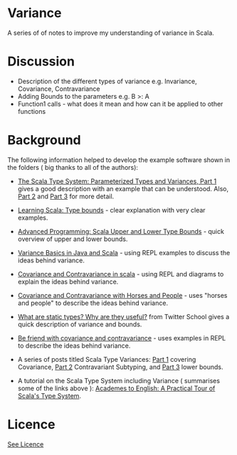 # Variance

A series of of notes to improve my understanding of variance in Scala.

# Discussion

- Description of the different types of variance e.g. Invariance, Covariance, Contravariance
- Adding Bounds to the parameters e.g. B >: A
- Function1 calls - what does it mean and how can it be applied to other functions


# Background

The following information helped to develop the example software shown in the folders ( big thanks to all of the 
authors):

* [The Scala Type System: Parameterized Types and Variances, Part 1](https://blog.codecentric.de/en/2015/03/scala-type-system-parameterized-types-variances-part-1/ ) gives a good
description with an example that can be understood. Also, [Part 2](https://blog.codecentric.de/en/2015/04/the-scala-type-system-parameterized-types-and-variances-part-2/) and 
[Part 3](https://blog.codecentric.de/en/2015/04/the-scala-type-system-parameterized-types-and-variances-part-3/) for more detail.

* [Learning Scala: Type bounds](http://sudheeraedama.blogspot.co.uk/2013/11/learning-scala-type-bounds.html) - clear explanation with very clear examples.

* [Advanced Programming: Scala Upper and Lower Type Bounds](http://wiki.western.edu/mcis/index.php/Advanced_Programming:_Scala_Upper_and_Lower_Type_Bounds) - quick overview of upper and 
lower bounds.

* [Variance Basics in Java and Scala](http://oldfashionedsoftware.com/2008/08/26/variance-basics-in-java-and-scala/) - using REPL examples to discuss the ideas behind variance.

* [Covariance and Contravariance in scala](http://abstractlayers.com/2014/03/06/covariance-and-contravariance-in-scala/) - using REPL and diagrams to explain the ideas behind variance.

* [Covariance and Contravariance with Horses and People](http://www.hars.de/2009/10/variance-with-horses-and-people.html) - uses "horses and people" to describe the ideas behind 
variance.

* [What are static types? Why are they useful?](https://twitter.github.io/scala_school/type-basics.html) from Twitter School gives a quick description of variance and bounds.

* [Be friend with covariance and contravariance](http://julien.richard-foy.fr/blog/2013/02/21/be-friend-with-covariance-and-contravariance/) - uses examples in REPL to describe the ideas
behind variance.

* A series of posts titled Scala Type Variances: [Part 1](http://www.jayway.com/2011/10/03/scala-type-variances-part-one/) covering Covariance, [Part 2](http://www.jayway.com/2011/10/04/scala-type-variances-part-two/) Contravariant Subtyping,
and [Part 3](http://www.jayway.com/2011/10/05/scala-type-variances-part-three/) lower bounds. 

* A tutorial on the Scala Type System including Variance ( summarises some of the links above ): [Academes to English: A Practical Tour of Scala's Type System](https://speakerdeck.com/heathermiller/academese-to-english-a-practical-tour-of-scalas-type-system).

# Licence

[See Licence](/LICENSE)










